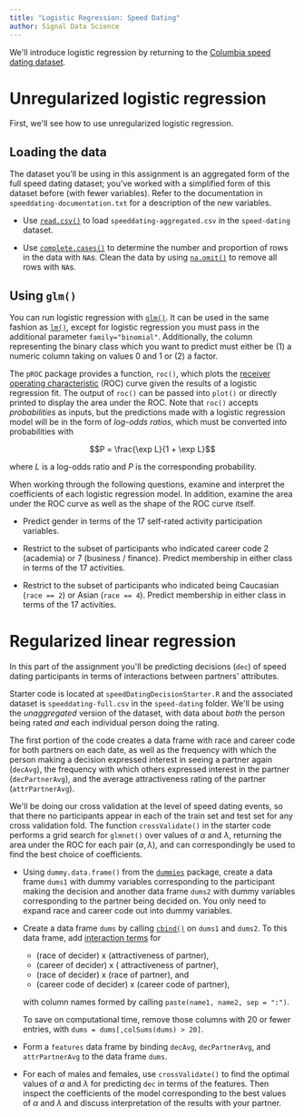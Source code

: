 ```yaml
---
title: "Logistic Regression: Speed Dating"
author: Signal Data Science
---
```


We'll introduce logistic regression by returning to the [Columbia speed dating dataset](http://andrewgelman.com/2008/01/21/the_speeddating_1/).

Unregularized logistic regression
=================================

First, we'll see how to use unregularized logistic regression.

Loading the data
----------------

The dataset you'll be using in this assignment is an aggregated form of the full speed dating dataset; you've worked with a simplified form of this dataset before (with fewer variables). Refer to the documentation in `speeddating-documentation.txt` for a description of the new variables.

* Use [`read.csv()`](https://stat.ethz.ch/R-manual/R-devel/library/utils/html/read.table.html) to load `speeddating-aggregated.csv` in the `speed-dating` dataset.

* Use [`complete.cases()`](https://stat.ethz.ch/R-manual/R-devel/library/stats/html/complete.cases.html) to determine the number and proportion of rows in the data with `NA`s. Clean the data by using [`na.omit()`](https://stat.ethz.ch/R-manual/R-devel/library/stats/html/na.fail.html) to remove all rows with `NA`s.

Using `glm()`
-------------

You can run logistic regression with [`glm()`](https://stat.ethz.ch/R-manual/R-devel/library/stats/html/glm.html). It can be used in the same fashion as [`lm()`](https://stat.ethz.ch/R-manual/R-devel/library/stats/html/lm.html), except for logistic regression you must pass in the additional parameter `family="binomial"`. Additionally, the column representing the binary class which you want to predict must either be (1) a numeric column taking on values 0 and 1 or (2) a factor.

The `pROC` package provides a function, `roc()`, which plots the [receiver operating characteristic](https://en.wikipedia.org/wiki/Receiver_operating_characteristic) (ROC) curve given the results of a logistic regression fit. The output of `roc()` can be passed into `plot()` or directly printed to display the area under the ROC. Note that `roc()` accepts *probabilities* as inputs, but the predictions made with a logistic regression model will be in the form of *log-odds ratios*, which must be converted into probabilities with

$$P = \frac{\exp L}{1 + \exp L}$$

where $L$ is a log-odds ratio and $P$ is the corresponding probability.

When working through the following questions, examine and interpret the coefficients of each logistic regression model. In addition, examine the area under the ROC curve as well as the shape of the ROC curve itself.

* Predict gender in terms of the 17 self-rated activity participation variables.

* Restrict to the subset of participants who indicated career code 2 (academia) or 7 (business / finance). Predict membership in either class in terms of the 17 activities.

* Restrict to the subset of participants who indicated being Caucasian (`race == 2`) or Asian (`race == 4`). Predict membership in either class in terms of the 17 activities.

Regularized linear regression
=============================

In this part of the assignment you'll be predicting decisions (`dec`) of speed dating participants in terms of interactions between partners' attributes.

Starter code is located at `speedDatingDecisionStarter.R` and the associated dataset is `speeddating-full.csv` in the `speed-dating` folder. We'll be using the *unaggregated* version of the dataset, with data about *both* the person being rated *and* each individual person doing the rating.

The first portion of the code creates a data frame with race and career code for both partners on each date, as well as the frequency with which the person making a decision expressed interest in seeing a partner again (`decAvg`), the frequency with which others expressed interest in the partner (`decPartnerAvg`), and the average attractiveness rating of the partner (`attrPartnerAvg`).

We'll be doing our cross validation at the level of speed dating events, so that there no participants appear in each of the train set and test set for any cross validation fold. The function `crossValidate()` in the starter code performs a grid search for `glmnet()` over values of $\alpha$ and $\lambda$, returning the area under the ROC for each pair $(\alpha, \lambda)$, and can correspondingly be used to find the best choice of coefficients.

* Using `dummy.data.frame()` from the [`dummies`](https://cran.r-project.org/web/packages/dummies/) package, create a data frame `dums1` with dummy variables corresponding to the participant making the decision and another data frame `dums2` with dummy variables corresponding to the partner being decided on. You only need to expand race and career code out into dummy variables.

* Create a data frame `dums` by calling [`cbind()`](https://stat.ethz.ch/R-manual/R-devel/library/base/html/cbind.html) on `dums1` and `dums2`. To this data frame, add [interaction terms](https://en.wikipedia.org/wiki/Interaction_(statistics)#Introduction) for

	- (race of decider) x (attractiveness of partner),
	- (career of decider) x ( attractiveness of partner),
	- (race of decider) x (race of partner), and
	- (career code of decider) x (career code of partner),

	with column names formed by calling `paste(name1, name2, sep = ":")`.

	To save on computational time, remove those columns with 20 or fewer entries, with `dums = dums[,colSums(dums) > 20]`.

* Form a `features` data frame by binding `decAvg`, `decPartnerAvg`, and `attrPartnerAvg` to the data frame `dums`.

* For each of males and females, use `crossValidate()` to find the optimal values of $\alpha$ and $\lambda$ for predicting `dec` in terms of the features. Then inspect the coefficients of the model corresponding to the best values of $\alpha$ and $\lambda$ and discuss interpretation of the results with your partner.
